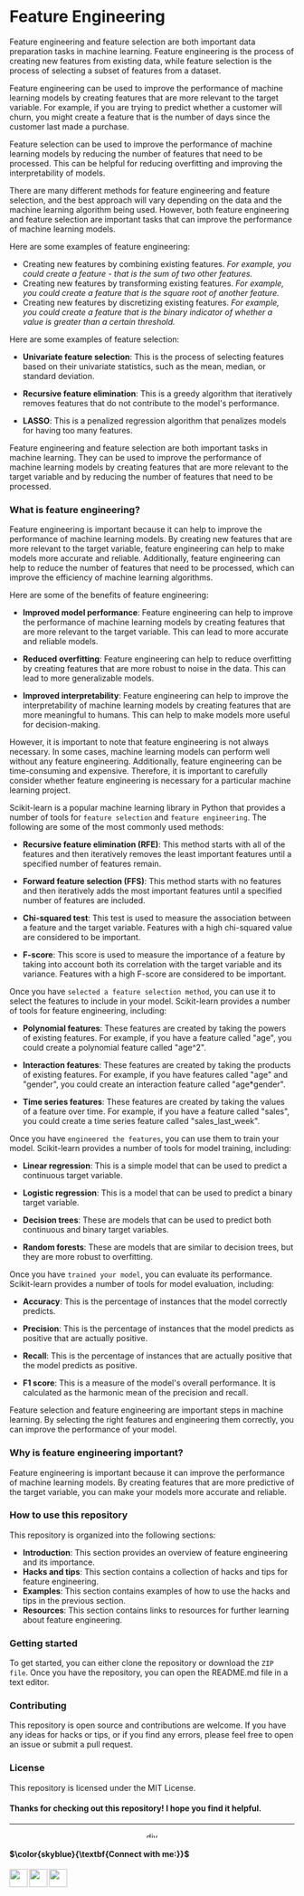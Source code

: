 # Feature Engineering

Feature engineering and feature selection are both important data preparation tasks in machine learning. Feature engineering is the process of creating new features from existing data, while feature selection is the process of selecting a subset of features from a dataset.

Feature engineering can be used to improve the performance of machine learning models by creating features that are more relevant to the target variable. For example, if you are trying to predict whether a customer will churn, you might create a feature that is the number of days since the customer last made a purchase.

Feature selection can be used to improve the performance of machine learning models by reducing the number of features that need to be processed. This can be helpful for reducing overfitting and improving the interpretability of models.

There are many different methods for feature engineering and feature selection, and the best approach will vary depending on the data and the machine learning algorithm being used. However, both feature engineering and feature selection are important tasks that can improve the performance of machine learning models.

Here are some examples of feature engineering:

- Creating new features by combining existing features. *For example, you could create a feature - that is the sum of two other features.*
- Creating new features by transforming existing features. *For example, you could create a feature that is the square root of another feature.*
- Creating new features by discretizing existing features. *For example, you could create a feature that is the binary indicator of whether a value is greater than a certain threshold.*

Here are some examples of feature selection:

- **Univariate feature selection**: This is the process of selecting features based on their univariate statistics, such as the mean, median, or standard deviation.

- **Recursive feature elimination**: This is a greedy algorithm that iteratively removes features that do not contribute to the model's performance.

- **LASSO**: This is a penalized regression algorithm that penalizes models for having too many features.

Feature engineering and feature selection are both important tasks in machine learning. They can be used to improve the performance of machine learning models by creating features that are more relevant to the target variable and by reducing the number of features that need to be processed.

### What is feature engineering?

Feature engineering is important because it can help to improve the performance of machine learning models. By creating new features that are more relevant to the target variable, feature engineering can help to make models more accurate and reliable. Additionally, feature engineering can help to reduce the number of features that need to be processed, which can improve the efficiency of machine learning algorithms.

Here are some of the benefits of feature engineering:

- **Improved model performance**: Feature engineering can help to improve the performance of machine learning models by creating features that are more relevant to the target variable. This can lead to more accurate and reliable models.

- **Reduced overfitting**: Feature engineering can help to reduce overfitting by creating features that are more robust to noise in the data. This can lead to more generalizable models.

- **Improved interpretability**: Feature engineering can help to improve the interpretability of machine learning models by creating features that are more meaningful to humans. This can help to make models more useful for decision-making.

However, it is important to note that feature engineering is not always necessary. In some cases, machine learning models can perform well without any feature engineering. Additionally, feature engineering can be time-consuming and expensive. Therefore, it is important to carefully consider whether feature engineering is necessary for a particular machine learning project.



Scikit-learn is a popular machine learning library in Python that provides a number of tools for `feature selection` and `feature engineering`. The following are some of the most commonly used methods:

- **Recursive feature elimination (RFE)**: This method starts with all of the features and then iteratively removes the least important features until a specified number of features remain.

- **Forward feature selection (FFS)**: This method starts with no features and then iteratively adds the most important features until a specified number of features are included.

- **Chi-squared test**: This test is used to measure the association between a feature and the target variable. Features with a high chi-squared value are considered to be important.

- **F-score**: This score is used to measure the importance of a feature by taking into account both its correlation with the target variable and its variance. Features with a high F-score are considered to be important.

Once you have `selected a feature selection method`, you can use it to select the features to include in your model. Scikit-learn provides a number of tools for feature engineering, including:

- **Polynomial features**: These features are created by taking the powers of existing features. For example, if you have a feature called "age", you could create a polynomial feature called "age^2".

- **Interaction features**: These features are created by taking the products of existing features. For example, if you have features called "age" and "gender", you could create an interaction feature called "age*gender".

- **Time series features**: These features are created by taking the values of a feature over time. For example, if you have a feature called "sales", you could create a time series feature called "sales_last_week".

Once you have `engineered the features`, you can use them to train your model. Scikit-learn provides a number of tools for model training, including:

- **Linear regression**: This is a simple model that can be used to predict a continuous target variable.

- **Logistic regression**: This is a model that can be used to predict a binary target variable.

- **Decision trees**: These are models that can be used to predict both continuous and binary target variables.

- **Random forests**: These are models that are similar to decision trees, but they are more robust to overfitting.

Once you have `trained your model`, you can evaluate its performance. Scikit-learn provides a number of tools for model evaluation, including:

- **Accuracy**: This is the percentage of instances that the model correctly predicts.

- **Precision**: This is the percentage of instances that the model predicts as positive that are actually positive.

- **Recall**: This is the percentage of instances that are actually positive that the model predicts as positive.

- **F1 score**: This is a measure of the model's overall performance. It is calculated as the harmonic mean of the precision and recall.

Feature selection and feature engineering are important steps in machine learning. By selecting the right features and engineering them correctly, you can improve the performance of your model.



### Why is feature engineering important?
Feature engineering is important because it can improve the performance of machine learning models. By creating features that are more predictive of the target variable, you can make your models more accurate and reliable.

### How to use this repository

This repository is organized into the following sections:

- **Introduction**: This section provides an overview of feature engineering and its importance.
- **Hacks and tips**: This section contains a collection of hacks and tips for feature engineering.
- **Examples**: This section contains examples of how to use the hacks and tips in the previous section.
- **Resources**: This section contains links to resources for further learning about feature engineering.

### Getting started

To get started, you can either clone the repository or download the `ZIP file`. Once you have the repository, you can open the README.md file in a text editor.

### Contributing
This repository is open source and contributions are welcome. If you have any ideas for hacks or tips, or if you find any errors, please feel free to open an issue or submit a pull request.

### License
This repository is licensed under the MIT License.

#### Thanks for checking out this repository! I hope you find it helpful.

---

<p align='center'>
  <a href="#"><img src='https://tymsai.netlify.app/resource/1.gif' height='10' width=100% alt="div"></a>
</p>

#### $\color{skyblue}{\textbf{Connect with me:}}$


[<img align="left" src="https://cdn4.iconfinder.com/data/icons/social-media-icons-the-circle-set/48/twitter_circle-512.png" width="32px"/>][twitter]
[<img align="left" src="https://cdn-icons-png.flaticon.com/512/145/145807.png" width="32px"/>][linkedin]
[<img align="left" src="https://png.pngtree.com/png-vector/20190217/ourmid/pngtree-vector-web-icon-png-image_555441.jpg" width="32px"/>][Portfolio]

[twitter]: https://twitter.com/F4izy
[linkedin]: https://www.linkedin.com/in/mohd-faizy/
[Portfolio]: https://mohdfaizy.com/

